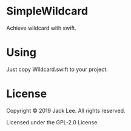 # SimpleWildcard
Achieve wildcard with swift.

# Using
Just copy Wildcard.swift to your project.

# License
Copyright © 2019 Jack Lee. All rights reserved.

Licensed under the GPL-2.0 License.
